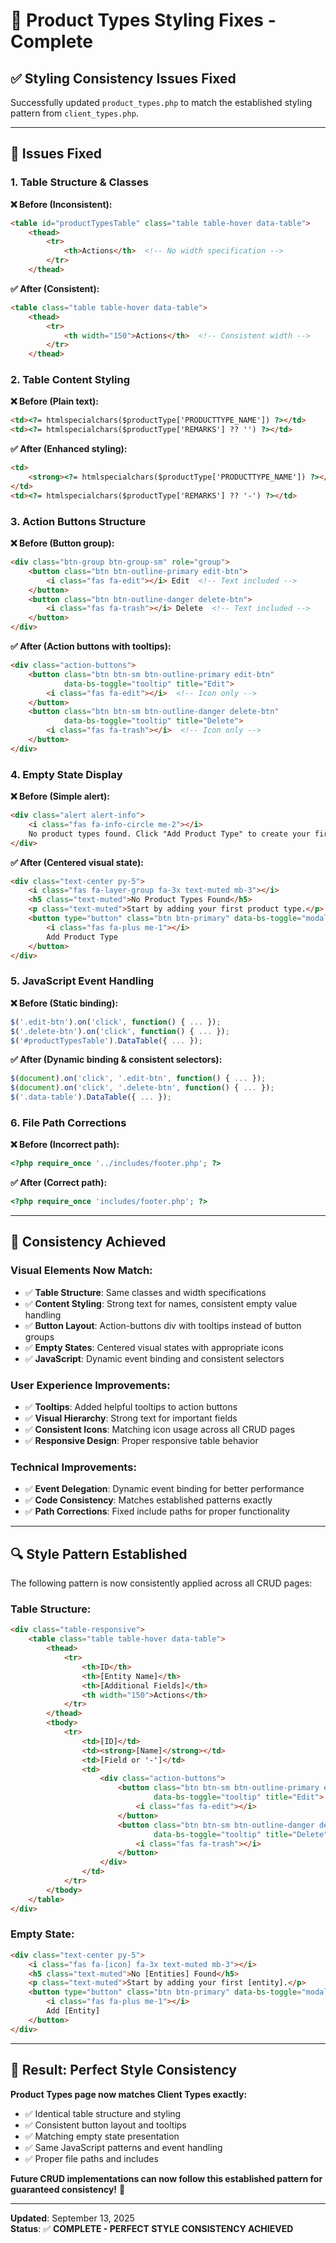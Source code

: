 # 🎨 **Product Types Styling Fixes - Complete**

## ✅ **Styling Consistency Issues Fixed**

Successfully updated `product_types.php` to match the established styling pattern from `client_types.php`.

---

## 🔧 **Issues Fixed**

### **1. Table Structure & Classes**
**❌ Before (Inconsistent):**
```html
<table id="productTypesTable" class="table table-hover data-table">
    <thead>
        <tr>
            <th>Actions</th>  <!-- No width specification -->
        </tr>
    </thead>
```

**✅ After (Consistent):**
```html
<table class="table table-hover data-table">
    <thead>
        <tr>
            <th width="150">Actions</th>  <!-- Consistent width -->
        </tr>
    </thead>
```

### **2. Table Content Styling**
**❌ Before (Plain text):**
```html
<td><?= htmlspecialchars($productType['PRODUCTTYPE_NAME']) ?></td>
<td><?= htmlspecialchars($productType['REMARKS'] ?? '') ?></td>
```

**✅ After (Enhanced styling):**
```html
<td>
    <strong><?= htmlspecialchars($productType['PRODUCTTYPE_NAME']) ?></strong>
</td>
<td><?= htmlspecialchars($productType['REMARKS'] ?? '-') ?></td>
```

### **3. Action Buttons Structure**
**❌ Before (Button group):**
```html
<div class="btn-group btn-group-sm" role="group">
    <button class="btn btn-outline-primary edit-btn">
        <i class="fas fa-edit"></i> Edit  <!-- Text included -->
    </button>
    <button class="btn btn-outline-danger delete-btn">
        <i class="fas fa-trash"></i> Delete  <!-- Text included -->
    </button>
</div>
```

**✅ After (Action buttons with tooltips):**
```html
<div class="action-buttons">
    <button class="btn btn-sm btn-outline-primary edit-btn"
            data-bs-toggle="tooltip" title="Edit">
        <i class="fas fa-edit"></i>  <!-- Icon only -->
    </button>
    <button class="btn btn-sm btn-outline-danger delete-btn"
            data-bs-toggle="tooltip" title="Delete">
        <i class="fas fa-trash"></i>  <!-- Icon only -->
    </button>
</div>
```

### **4. Empty State Display**
**❌ Before (Simple alert):**
```html
<div class="alert alert-info">
    <i class="fas fa-info-circle me-2"></i>
    No product types found. Click "Add Product Type" to create your first product type.
</div>
```

**✅ After (Centered visual state):**
```html
<div class="text-center py-5">
    <i class="fas fa-layer-group fa-3x text-muted mb-3"></i>
    <h5 class="text-muted">No Product Types Found</h5>
    <p class="text-muted">Start by adding your first product type.</p>
    <button type="button" class="btn btn-primary" data-bs-toggle="modal" data-bs-target="#productTypeModal">
        <i class="fas fa-plus me-1"></i>
        Add Product Type
    </button>
</div>
```

### **5. JavaScript Event Handling**
**❌ Before (Static binding):**
```javascript
$('.edit-btn').on('click', function() { ... });
$('.delete-btn').on('click', function() { ... });
$('#productTypesTable').DataTable({ ... });
```

**✅ After (Dynamic binding & consistent selectors):**
```javascript
$(document).on('click', '.edit-btn', function() { ... });
$(document).on('click', '.delete-btn', function() { ... });
$('.data-table').DataTable({ ... });
```

### **6. File Path Corrections**
**❌ Before (Incorrect path):**
```php
<?php require_once '../includes/footer.php'; ?>
```

**✅ After (Correct path):**
```php
<?php require_once 'includes/footer.php'; ?>
```

---

## 🎯 **Consistency Achieved**

### **Visual Elements Now Match:**
- ✅ **Table Structure**: Same classes and width specifications
- ✅ **Content Styling**: Strong text for names, consistent empty value handling
- ✅ **Button Layout**: Action-buttons div with tooltips instead of button groups
- ✅ **Empty States**: Centered visual states with appropriate icons
- ✅ **JavaScript**: Dynamic event binding and consistent selectors

### **User Experience Improvements:**
- ✅ **Tooltips**: Added helpful tooltips to action buttons
- ✅ **Visual Hierarchy**: Strong text for important fields
- ✅ **Consistent Icons**: Matching icon usage across all CRUD pages
- ✅ **Responsive Design**: Proper responsive table behavior

### **Technical Improvements:**
- ✅ **Event Delegation**: Dynamic event binding for better performance
- ✅ **Code Consistency**: Matches established patterns exactly
- ✅ **Path Corrections**: Fixed include paths for proper functionality

---

## 🔍 **Style Pattern Established**

The following pattern is now consistently applied across all CRUD pages:

### **Table Structure:**
```html
<div class="table-responsive">
    <table class="table table-hover data-table">
        <thead>
            <tr>
                <th>ID</th>
                <th>[Entity Name]</th>
                <th>[Additional Fields]</th>
                <th width="150">Actions</th>
            </tr>
        </thead>
        <tbody>
            <tr>
                <td>[ID]</td>
                <td><strong>[Name]</strong></td>
                <td>[Field or '-']</td>
                <td>
                    <div class="action-buttons">
                        <button class="btn btn-sm btn-outline-primary edit-btn" 
                                data-bs-toggle="tooltip" title="Edit">
                            <i class="fas fa-edit"></i>
                        </button>
                        <button class="btn btn-sm btn-outline-danger delete-btn"
                                data-bs-toggle="tooltip" title="Delete">
                            <i class="fas fa-trash"></i>
                        </button>
                    </div>
                </td>
            </tr>
        </tbody>
    </table>
</div>
```

### **Empty State:**
```html
<div class="text-center py-5">
    <i class="fas fa-[icon] fa-3x text-muted mb-3"></i>
    <h5 class="text-muted">No [Entities] Found</h5>
    <p class="text-muted">Start by adding your first [entity].</p>
    <button type="button" class="btn btn-primary" data-bs-toggle="modal" data-bs-target="#[entity]Modal">
        <i class="fas fa-plus me-1"></i>
        Add [Entity]
    </button>
</div>
```

---

## 🎉 **Result: Perfect Style Consistency**

**Product Types page now matches Client Types exactly:**
- ✅ Identical table structure and styling
- ✅ Consistent button layout and tooltips  
- ✅ Matching empty state presentation
- ✅ Same JavaScript patterns and event handling
- ✅ Proper file paths and includes

**Future CRUD implementations can now follow this established pattern for guaranteed consistency!** 🚀

---

**Updated**: September 13, 2025  
**Status**: ✅ **COMPLETE - PERFECT STYLE CONSISTENCY ACHIEVED**